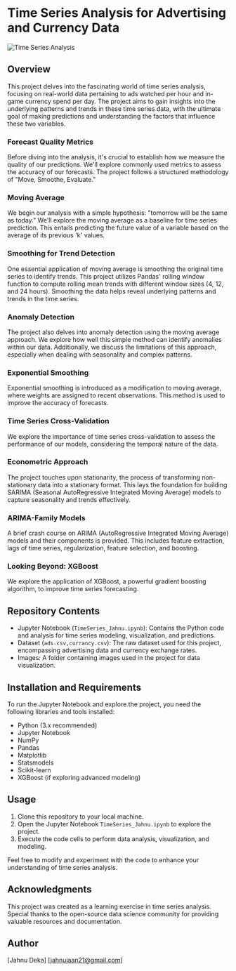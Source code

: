 # Time Series Analysis for Advertising and Currency Data

![Time Series Analysis](time_series_image.jpg)

## Overview

This project delves into the fascinating world of time series analysis, focusing on real-world data pertaining to ads watched per hour and in-game currency spend per day. The project aims to gain insights into the underlying patterns and trends in these time series data, with the ultimate goal of making predictions and understanding the factors that influence these two variables.

### Forecast Quality Metrics

Before diving into the analysis, it's crucial to establish how we measure the quality of our predictions. We'll explore commonly used metrics to assess the accuracy of our forecasts. The project follows a structured methodology of "Move, Smoothe, Evaluate."

### Moving Average

We begin our analysis with a simple hypothesis: "tomorrow will be the same as today." We'll explore the moving average as a baseline for time series prediction. This entails predicting the future value of a variable based on the average of its previous 'k' values.

### Smoothing for Trend Detection

One essential application of moving average is smoothing the original time series to identify trends. This project utilizes Pandas' rolling window function to compute rolling mean trends with different window sizes (4, 12, and 24 hours). Smoothing the data helps reveal underlying patterns and trends in the time series.

### Anomaly Detection

The project also delves into anomaly detection using the moving average approach. We explore how well this simple method can identify anomalies within our data. Additionally, we discuss the limitations of this approach, especially when dealing with seasonality and complex patterns.

### Exponential Smoothing

Exponential smoothing is introduced as a modification to moving average, where weights are assigned to recent observations. This method is used to improve the accuracy of forecasts.

### Time Series Cross-Validation

We explore the importance of time series cross-validation to assess the performance of our models, considering the temporal nature of the data.

### Econometric Approach

The project touches upon stationarity, the process of transforming non-stationary data into a stationary format. This lays the foundation for building SARIMA (Seasonal AutoRegressive Integrated Moving Average) models to capture seasonality and trends effectively.

### ARIMA-Family Models

A brief crash course on ARIMA (AutoRegressive Integrated Moving Average) models and their components is provided. This includes feature extraction, lags of time series, regularization, feature selection, and boosting.

### Looking Beyond: XGBoost

We explore the application of XGBoost, a powerful gradient boosting algorithm, to improve time series forecasting.

## Repository Contents

- Jupyter Notebook (`TimeSeries_Jahnu.ipynb`): Contains the Python code and analysis for time series modeling, visualization, and predictions.
- Dataset (`ads.csv,currancy.csv`): The raw dataset used for this project, encompassing advertising data and currency exchange rates.
- Images: A folder containing images used in the project for data visualization.

## Installation and Requirements

To run the Jupyter Notebook and explore the project, you need the following libraries and tools installed:

- Python (3.x recommended)
- Jupyter Notebook
- NumPy
- Pandas
- Matplotlib
- Statsmodels
- Scikit-learn
- XGBoost (if exploring advanced modeling)

## Usage

1. Clone this repository to your local machine.
2. Open the Jupyter Notebook `TimeSeries_Jahnu.ipynb` to explore the project.
3. Execute the code cells to perform data analysis, visualization, and modeling.

Feel free to modify and experiment with the code to enhance your understanding of time series analysis.

## Acknowledgments

This project was created as a learning exercise in time series analysis. Special thanks to the open-source data science community for providing valuable resources and documentation.

## Author

[Jahnu Deka]
[jahnujaan21@gmail.com]


